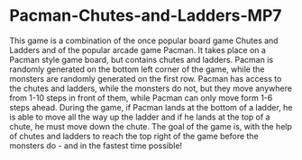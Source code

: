 # Pacman-Chutes-and-Ladders-MP7

 This game is a combination of the once popular board game Chutes and Ladders and of the popular arcade game Pacman. It takes place on a Pacman style game board, but contains chutes and ladders. Pacman is randomly generated on the bottom left corner of the game, while the monsters are randomly generated on the first row. Pacman has access to the chutes and ladders, while the monsters do not, but they move anywhere from 1-10 steps in front of them, while Pacman can only move form 1-6 steps ahead. During the game, if Pacman lands at the bottom of a ladder, he is able to move all the way up the ladder and if he lands at the top of a chute, he must move down the chute. The goal of the game is, with the help of chutes and ladders to reach the top right of the game before the monsters do - and in the fastest time possible!
